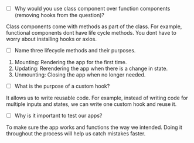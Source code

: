 - [ ] Why would you use class component over function components (removing hooks from the question)?

Class components come with methods as part of the class. For example, functional components dont have life cycle methods.
You dont have to worry about installing hooks or axios.

- [ ] Name three lifecycle methods and their purposes.

1. Mounting: Rendering the app for the first time.
2. Updating: Rerendering the app when there is a change in state.
3. Unmounting: Closing the app when no longer needed.

- [ ] What is the purpose of a custom hook?

It allows us to write reusable code. 
For example, instead of writing code for multiple inputs and states,
we can write one custom hook and reuse it.

- [ ] Why is it important to test our apps?

To make sure the app works and functions the way we intended.
Doing it throughout the process will help us catch mistakes faster.